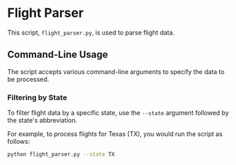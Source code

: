 # Flight Parser

This script, `flight_parser.py`, is used to parse flight data.

## Command-Line Usage

The script accepts various command-line arguments to specify the data to be processed.

### Filtering by State

To filter flight data by a specific state, use the `--state` argument followed by the state's abbreviation.

For example, to process flights for Texas (TX), you would run the script as follows:

```bash
python flight_parser.py --state TX
```
